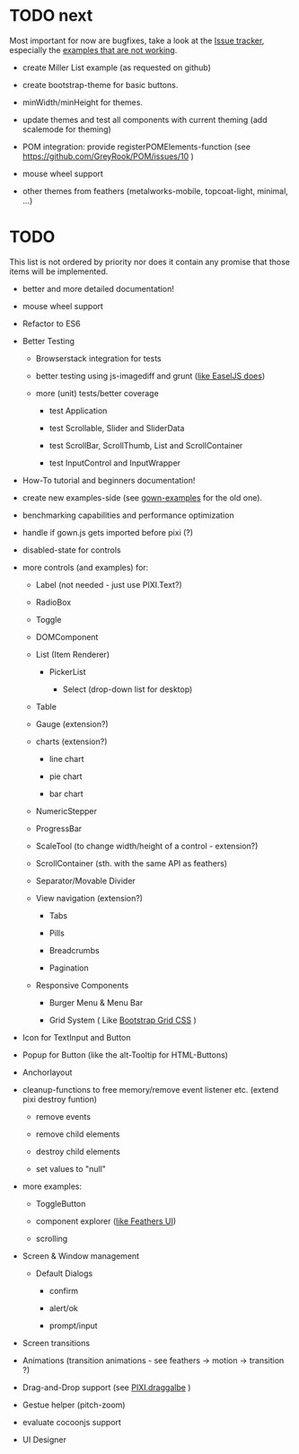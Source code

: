 TODO next
=========
Most important for now are bugfixes, take a look at the [Issue tracker](https://github.com/GreyRook/gown.js/issues/), especially the [examples that are not working](https://github.com/GreyRook/gown.js/issues/95).

 - create Miller List example (as requested on github)

 - create bootstrap-theme for basic buttons.

 - minWidth/minHeight for themes.

 - update themes and test all components with current theming (add scalemode for theming)

 - POM integration: provide registerPOMElements-function (see https://github.com/GreyRook/POM/issues/10 )

 - mouse wheel support

 - other themes from feathers (metalworks-mobile, topcoat-light, minimal, ...)

TODO
======
This list is not ordered by priority nor does it contain any promise that those items will be implemented.

 - better and more detailed documentation!

 - mouse wheel support

 - Refactor to ES6

 - Better Testing

   - Browserstack integration for tests

   - better testing using js-imagediff and grunt ([like EaselJS does](http://blog.createjs.com/unit-tests-in-easeljs-preloadjs/))

   - more (unit) tests/better coverage

     - test Application

     - test Scrollable, Slider and SliderData

     - test ScrollBar, ScrollThumb, List and ScrollContainer

     - test InputControl and InputWrapper

 - How-To tutorial and beginners documentation!

 - create new examples-side (see [gown-examples](https://brean.github.io/gown-examples/) for the old one).

 - benchmarking capabilities and performance optimization

 - handle if gown.js gets imported before pixi (?)

 - disabled-state for controls

 - more controls (and examples) for:

   - Label (not needed - just use PIXI.Text?)

   - RadioBox

   - Toggle

   - DOMComponent

   - List (Item Renderer)

     - PickerList

       - Select (drop-down list for desktop)

   - Table

   - Gauge (extension?)

   - charts (extension?)

     - line chart

     - pie chart

     - bar chart

   - NumericStepper

   - ProgressBar

   - ScaleTool (to change width/height of a control - extension?)

   - ScrollContainer (sth. with the same API as feathers)

   - Separator/Movable Divider

   - View navigation (extension?)

     - Tabs

     - Pills

     - Breadcrumbs

     - Pagination

   - Responsive Components

     - Burger Menu & Menu Bar

     - Grid System ( Like [Bootstrap Grid CSS](http://getbootstrap.com/css/#grid) )

 - Icon for TextInput and Button

 - Popup for Button (like the alt-Tooltip for HTML-Buttons)

 - Anchorlayout

 - cleanup-functions to free memory/remove event listener etc. (extend pixi destroy funtion)

   - remove events

   - remove child elements

   - destroy child elements

   - set values to "null"

 - more examples:

   - ToggleButton

   - component explorer ([like Feathers UI](http://feathersui.com/examples/components-explorer/))

   - scrolling

 - Screen & Window management

   - Default Dialogs

     - confirm

     - alert/ok

     - prompt/input

 - Screen transitions

 - Animations (transition animations - see feathers -> motion -> transition ?)

 - Drag-and-Drop support (see [PIXI.draggalbe](https://github.com/SebastianNette/PIXI.draggable) )

 - Gestue helper (pitch-zoom)

 - evaluate cocoonjs support

 - UI Designer

